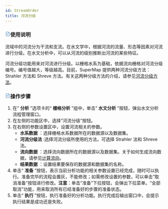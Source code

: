 ```yaml
---
id: StreamOrder
title: 河流分级
---
```

### ![](../img/read.gif)使用说明

流域中的河流分为干流和支流。在水文学中，根据河流的流量、形态等因素对河流进行分级。在水文分析中，可以从河流的级别推断出河流的某些特征。

河流分级功能用来对河流进行分级。以栅格水系为基础，依据流向栅格对河流分级编号。编号值越大，等级越高。目前，SuperMap 提供两种河流分级方法：Strahler 方法和 Shreve 方法。有关这两种分级方法的介绍，请参见[河流分级方法](StreamOrderType.html)。

### ![](../img/read.gif)操作步骤

1. 在“ **分析** ”选项卡的“ **栅格分析** ”组中，单击“ **水文分析** ”按钮，弹出水文分析流程管理窗口。
2. 在左侧的功能区中，选择“河流分级”按钮。
3. 在右侧的参数设置区中，设置河流相关的参数。 
    * **水系数据** ：选择栅格水系数据所在的数据源以及数据集。
    * **河流分级法** :选择河流分级所使用的方法，可选择  Strahler 法和 Shreve 法。
    * **流向数据** ：选择流向数据所在的数据源以及数据集。关于如何生成流向数据，请参见[计算流向](CalFlowDirection.html)。
    * **结果数据** ：设置结果要保存的数据源和数据集的名称。
4. 单击“ **准备** ”按钮，表示当前分析功能的相关参数设置已经完成，随时可以执行。准备完毕的流程会置灰，不能修改；如需修改设置的参数，可以单击“取消准备”按钮进行修改。**注意**：单击“准备”下拉按钮，会弹出下拉菜单。“全部取消”功能，用来取消所有已经准备好的步骤的准备状态。
5. 单击“ **执行** ”按钮，执行准备好的分析功能。执行完成后输出窗口中，会提示执行结果是成功还是失败。